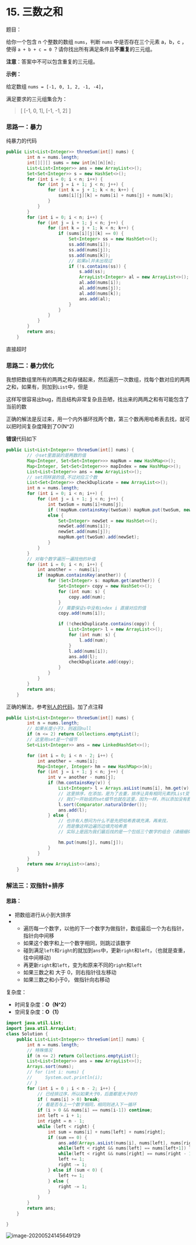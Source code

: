 # 15. 三数之和

题目：

给你一个包含 n 个整数的数组 `nums`，判断 `nums` 中是否存在三个元素 a，b，c ，使得 `a + b + c = 0` ？请你找出所有满足条件且**不重复**的三元组。

**注意**：答案中不可以包含重复的三元组。

 

**示例：**

给定数组 `nums = [-1, 0, 1, 2, -1, -4]`，

满足要求的三元组集合为：

> [
>   [-1, 0, 1],
>   [-1, -1, 2]
> ]



### 思路一：暴力

纯暴力的代码

```java
public List<List<Integer>> threeSum(int[] nums) {
        int n = nums.length;
        int[][][] sums = new int[n][n][n];
        List<List<Integer>> ans = new ArrayList<>();
        Set<Set<Integer>> s = new HashSet<>();
        for (int i = 0; i < n; i++) {
            for (int j = i + 1; j < n; j++) {
                for (int k = j + 1; k < n; k++) {
                    sums[i][j][k] = nums[i] + nums[j] + nums[k];
                }
            }
        }
        for (int i = 0; i < n; i++) {
            for (int j = i + 1; j < n; j++) {
                for (int k = j + 1; k < n; k++) {
                    if (sums[i][j][k] == 0) {
                        Set<Integer> ss = new HashSet<>();
                        ss.add(nums[i]);
                        ss.add(nums[j]);
                        ss.add(nums[k]);
                        // 如果al并未出现过
                        if (!s.contains(ss)) {
                            s.add(ss);
                            ArrayList<Integer> al = new ArrayList<>();
                            al.add(nums[i]);
                            al.add(nums[j]);
                            al.add(nums[k]);
                            ans.add(al);
                        }
                    }
                }
            }
        }
        return ans;
    }
```

直接超时

### 思路二：暴力优化

我想把数组里所有的两两之和存储起来，然后遍历一次数组，找每个数对应的两两之和，如果有，则加到`List`中，但是

这样写很容易出bug，而且结构非常复杂且丑陋，找出来的两两之和有可能包含了当前的数

正确的解法是反过来，用一个内外循环找两个数，第三个数再用哈希表去找，就可以把时间复杂度降到了O(N^2)

**错误**代码如下

```java
public List<List<Integer>> threeSum(int[] nums) {
        // 小set里面装的是两数的值
        Map<Integer, Set<Set<Integer>>> mapNum = new HashMap<>();
        Map<Integer, Set<Set<Integer>>> mapIndex = new HashMap<>();
        List<List<Integer>> ans = new ArrayList<>();
        // set同样装的值,不过对应三个数
        List<Set<Integer>> checkDuplicate = new ArrayList<>();
        int n = nums.length;
        for (int i = 0; i < n; i++) {
            for (int j = i + 1; j < n; j++) {
                int twoSum = nums[i]+nums[j];
                if (!mapNum.containsKey(twoSum)) mapNum.put(twoSum, new HashSet<Set<Integer>>());
                else {
                    Set<Integer> newSet = new HashSet<>();
                    newSet.add(nums[i]);
                    newSet.add(nums[j]);
                    mapNum.get(twoSum).add(newSet);
                }
            }
        }
        // 对每个数字遍历一遍找他的补值
        for (int i = 0; i < n; i++) {
            int another = - nums[i];
            if (mapNum.containsKey(another)) {
                for (Set<Integer> s: mapNum.get(another)) {
                    Set<Integer> copy = new HashSet<>();
                    for (int num: s) {
                        copy.add(num);
                    }
                    // 需要保证s中没有index i 直接对应的值
                    copy.add(nums[i]);

                    if (!checkDuplicate.contains(copy)) {
                        List<Integer> l = new ArrayList<>();
                        for (int num: s) {
                            l.add(num);
                        }
                        l.add(nums[i]);
                        ans.add(l);
                        checkDuplicate.add(copy);
                    }
                }
            }
        }
        return ans;
    }
```

正确的解法，参考[别人的代码](https://leetcode-cn.com/problems/3sum/solution/san-shu-zhi-he-javajian-ji-ti-jie-by-wang-zi-hao-z/)，加了点注释

```java
public List<List<Integer>> threeSum(int[] nums) {
        int n = nums.length;
        // 如果长度小于3，则返回null
        if (n <= 2) return Collections.emptyList();
        // 这里用set是一个细节
        Set<List<Integer>> ans = new LinkedHashSet<>();

        for (int i = 0; i < n - 2; i++) {
            int another = -nums[i];
            Map<Integer, Integer> hm = new HashMap<>(n);
            for (int j = i + 1; j < n; j++) {
                int v = another - nums[j];
                if (hm.containsKey(v)) {
                    List<Integer> l = Arrays.asList(nums[i], hm.get(v), nums[j]);
                    // 这里排序，在添加，是为了去重，排序让具有相同元素的List变得一样
                    // 我们一开始说的set细节也就在这里，因为一样，所以添加没有影响
                    l.sort(Comparator.naturalOrder());
                    ans.add(l);
                } else {
                    // 也许有人想问为什么不是先把哈希表填充满，再来找，
                    // 而是像这样边遍历边填充哈希表
                    // 实际上是因为我们最后找的是一个包括三个数字的组合（请细细体会

                    hm.put(nums[j], nums[j]);
                }
            }
        }
        return new ArrayList<>(ans);
    }

```



### 解法三：双指针+排序

#### 思路：



- 把数组进行从小到大排序
- + 遍历每一个数字，以他的下一个数字为做指针，数组最后一个为右指针，指针向中间移
  + 如果这个数字和上一个数字相同，则跳过该数字
  + 碰到满足`left`和`right`的就加到`ans`中，更新`right`和`left`，（也就是查重，往中间移动）
  + 再更新`right`和`left`，变为和原来不同的`right`和`left`
  + 如果三数之和 大于 0，则右指针往左移动
  + 如果三数之和小于0， 做指针向右移动

复杂度：

- 时间复杂度：**O（N^2）**
- 空间复杂度：**O（1）**

```java
import java.util.List;
import java.util.ArrayList;
class Solution {
    public List<List<Integer>> threeSum(int[] nums) {
        int n = nums.length;
        // 特殊情况
        if (n <= 2) return Collections.emptyList();
        List<List<Integer>> ans = new ArrayList<>();
        Arrays.sort(nums);
        // for (int i: nums) {
        //     System.out.println(i);
        // }
        for (int i = 0 ; i < n - 2; i++) {
            // 已经排过序，所以如果大于0，后面都是大于0的
            if ( nums[i] > 0) break;
            // 看是否与上一个数字相同，相同则进入下一循环
            if (i > 0 && nums[i] == nums[i-1]) continue;
            int left = i + 1;
            int right = n - 1;
            while (left < right) {
                int sum = nums[i] + nums[left] + nums[right];
                if (sum == 0) {
                    ans.add(Arrays.asList(nums[i], nums[left], nums[right]));
                    while(left < right && nums[left] == nums[left+1]) left += 1;
                    while(left < right && nums[right] == nums[right - 1]) right -= 1;
                    left += 1;
                    right -= 1;
                } else if (sum < 0) {
                    left += 1;
                } else {
                    right -= 1;
                }
            }
        }
        return ans;
    }

}
```

![image-20200524145649129](C:\Users\chen\AppData\Roaming\Typora\typora-user-images\image-20200524145649129.png)